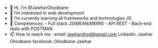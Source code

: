 - 👋 Hi, I’m @JawharGhodbane
- 👀 I’m interested in web development
- 🌱 I’m currently learning all frameworks and technologies JS
- 💞️ Competences: - Full stack JS(MEAN/MERN)
                   - API REST
                   - Back-end tests with POSTMAN
- 📫 How to reach me : email: jawharghod@gmail.com
                       Linkedin: Jawhar Ghodbane
                      facebook: Ghodbane Jawhar
                      

<!---
JawharGhodbane/JawharGhodbane is a ✨ special ✨ repository because its `README.md` (this file) appears on your GitHub profile.
You can click the Preview link to take a look at your changes.
--->

